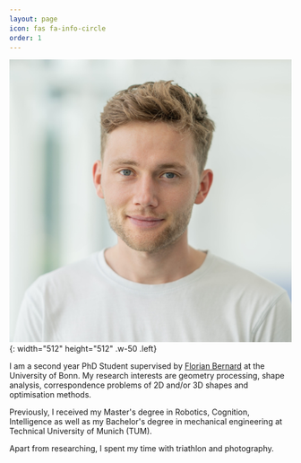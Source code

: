 ```yaml
---
layout: page
icon: fas fa-info-circle
order: 1
---
```


![Desktop View](/assets/img/avatar.jpeg){: width="512" height="512" .w-50 .left}

I am a second year PhD Student supervised by <a href="https://lovc.cs.uni-bonn.de/index.php/team/florian-bernard/">Florian Bernard</a> at the University of Bonn. My research interests are geometry processing, shape analysis, correspondence problems of 2D and/or 3D shapes and optimisation methods.

Previously, I received my Master's degree in Robotics, Cognition, Intelligence as well as my Bachelor's degree in mechanical engineering at Technical University of Munich (TUM).

Apart from researching, I spent my time with triathlon and photography.
